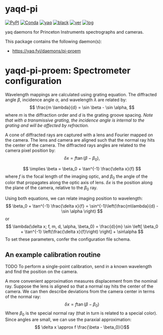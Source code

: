 # yaqd-pi

[![PyPI](https://img.shields.io/pypi/v/yaqd-pi)](https://pypi.org/project/yaqd-pi)
[![Conda](https://img.shields.io/conda/vn/conda-forge/yaqd-pi)](https://anaconda.org/conda-forge/yaqd-pi)
[![yaq](https://img.shields.io/badge/framework-yaq-orange)](https://yaq.fyi/)
[![black](https://img.shields.io/badge/code--style-black-black)](https://black.readthedocs.io/)
[![ver](https://img.shields.io/badge/calver-YYYY.M.MICRO-blue)](https://calver.org/)
[![log](https://img.shields.io/badge/change-log-informational)](https://github.com/yaq-project/yaqd-pi/blob/main/CHANGELOG.md)

yaq daemons for Princeton Instruments spectrographs and cameras.

This package contains the following daemon(s):

- https://yaq.fyi/daemons/pi-proem

# yaqd-pi-proem: Spectrometer configuration

Wavelength mappings are calculated using grating equation.  The diffracted angle $\beta$, incidence angle $\alpha$, and wavelength $\lambda$ are related by:
$$ \frac{m \lambda}{d} = \sin \beta - \sin \alpha, $$
where $m$ is the diffraction order and $d$ is the grating groove spacing.
_Note that with a transmissive grating, the incidence angle is internal to the grating and will be affected by refraction._

A cone of diffracted rays are captured with a lens and Fourier mapped on the camera.
The lens and camera are aligned such that the normal ray hits the center of the camera.
The diffracted rays angles are related to the camera pixel position by:
$$ \delta x = f \tan \left( \beta - \beta_0 \right), $$

$$ \implies \beta = \beta_0 + \tan^{-1} \frac{\delta x}{f} $$
where $f$ is the focal length of the imaging optic, and $\beta_0$ the angle of the color that propagates along the optic axis of lens.
$\delta x$ is the position along the plane of the camera, relative to the $\beta_0$ ray.

Using both equations, we can relate imaging position to wavelength:
$$ \beta_0 + \tan^{-1} \frac{\delta x}{f} = \sin^{-1}\left(\frac{m\lambda}{d} - \sin \alpha \right) $$
or
$$ \lambda(\delta x; f, m, d, \alpha, \beta_0) = \frac{d}{m} \sin \left[ \beta_0 + \tan^{-1} \left(\frac{\delta x}{f}\right) \right] + \sin\alpha $$
To set these parameters, confer the configuration file schema.

## An example calibration routine

TODO
To perform a single-point calibration, send in a known wavelength and find the position on the camera.

A more convenient approximation measures displacement from the nominal ray.
Suppose the lens is aligned so that a normal ray hits the center of the camera.
We can then describe deviations from the camera center in terms of the normal ray:
$$ \delta x = f \tan \left(\beta - \beta_0 \right) $$
Where $\beta_0$ is the special normal ray (that in turn is related to a special color).
Since angles are small, we can use the paraxial approximation:
$$ \delta x \approx f \frac{\beta - \beta_0}{}$$
